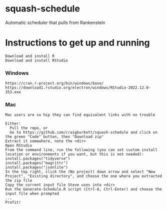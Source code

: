 # squash-schedule
Automatic scheduler that pulls from Rankenstein

# Instructions to get up and running

    Download and install R 
    Download and install RStudio 
    
### Windows
    
    https://cran.r-project.org/bin/windows/base/
    https://download1.rstudio.org/electron/windows/RStudio-2022.12.0-353.exe
    
### Mac

    Mac users are so hip they can find equivalent links with no trouble
    
    Either: 
      Pull the repo, or
      Go to https://github.com/craigburkett/squash-schedule and click on the green "Code" button, then "Download zip"
    Extract it somewhere, note the <dir>
    Open RStudio
    From the command line, run the following (you can set custom install location or environments if you want, but this is not needed):
    install.packages("tidyverse")
    install.packages("magrittr")
    install.packages("jsonlite")
    In the top right, click the (No project) down arrow and select "New Project", "Existing directory", and choose the one where you extracted the zip file
    Copy the current input file Steve uses into <dir>
    Run the Generate-Schedule.R script (Ctrl-A, Ctrl-Enter) and choose the input file when prompted
    ...
    Profit!